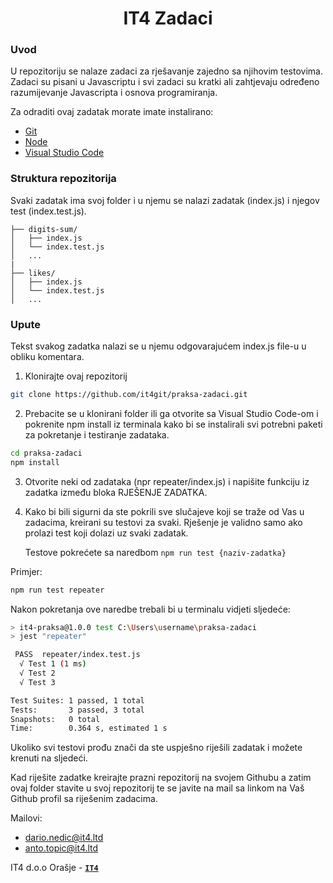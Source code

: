 <h1 align="center">IT4 Zadaci</h1>

### Uvod

U repozitoriju se nalaze zadaci za rješavanje zajedno sa njihovim testovima. Zadaci su pisani u Javascriptu i svi zadaci su kratki ali zahtjevaju određeno razumijevanje Javascripta i osnova programiranja.

Za odraditi ovaj zadatak morate imate instalirano: 
-   [Git](https://git-scm.com/)
-   [Node](https://nodejs.org/en/)
-   [Visual Studio Code](https://code.visualstudio.com/)


### Struktura repozitorija

Svaki zadatak ima svoj folder i u njemu se nalazi zadatak (index.js) i njegov test (index.test.js). 

```ascii
├── digits-sum/
│   ├── index.js
│   └── index.test.js
│   ...
|
├── likes/
│   ├── index.js
│   └── index.test.js
│   ...
```

### Upute

Tekst svakog zadatka nalazi se u njemu odgovarajućem index.js file-u u obliku komentara. 

1.  Klonirajte ovaj repozitorij

```bash
git clone https://github.com/it4git/praksa-zadaci.git
```
2.  Prebacite se u klonirani folder ili ga otvorite sa Visual Studio Code-om i pokrenite npm install iz terminala kako bi se instalirali svi potrebni paketi za pokretanje i testiranje zadataka.

```bash
cd praksa-zadaci
npm install
```
3.  Otvorite neki od zadataka (npr repeater/index.js) i napišite funkciju iz zadatka između bloka RJEŠENJE ZADATKA. 

4.  Kako bi bili sigurni da ste pokrili sve slučajeve koji se traže od Vas u zadacima, kreirani su testovi za svaki. Rješenje je validno samo ako prolazi test koji dolazi uz svaki zadatak.

    Testove pokrećete sa naredbom ```npm run test {naziv-zadatka}```

Primjer:
```bash
npm run test repeater
```
Nakon pokretanja ove naredbe trebali bi u terminalu vidjeti sljedeće:
```bash
> it4-praksa@1.0.0 test C:\Users\username\praksa-zadaci
> jest "repeater"

 PASS  repeater/index.test.js
  √ Test 1 (1 ms)
  √ Test 2
  √ Test 3

Test Suites: 1 passed, 1 total
Tests:       3 passed, 3 total
Snapshots:   0 total
Time:        0.364 s, estimated 1 s
```
Ukoliko svi testovi prođu znači da ste uspješno riješili zadatak i možete krenuti na sljedeći.

Kad riješite zadatke kreirajte prazni repozitorij na svojem Githubu a zatim ovaj folder stavite u svoj repozitorij te se javite na mail sa linkom na Vaš Github profil sa riješenim zadacima.

Mailovi:
-   [dario.nedic@it4.ltd](dario.nedic@it4.ltd)
-   [anto.topic@it4.ltd](dario.nedic@it4.ltd)





IT4 d.o.o Orašje  - **[`IT4`](https://it4.ltd)**
